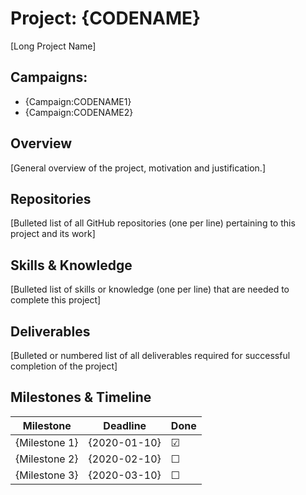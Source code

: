 # Project: {CODENAME}

[Long Project Name]

## Campaigns:

- {Campaign:CODENAME1}
- {Campaign:CODENAME2}

## Overview

[General overview of the project, motivation and justification.]

## Repositories

[Bulleted list of all GitHub repositories (one per line) pertaining to this project and its work]

## Skills & Knowledge

[Bulleted list of skills or knowledge (one per line) that are needed to complete this project]

## Deliverables

[Bulleted or numbered list of all deliverables required for successful completion of the project]

## Milestones & Timeline

| Milestone     | Deadline     | Done    |
|---------------|--------------|---------|
| {Milestone 1} | {2020-01-10} | &#9745; |
| {Milestone 2} | {2020-02-10} | &#9744; |
| {Milestone 3} | {2020-03-10} | &#9744; |
